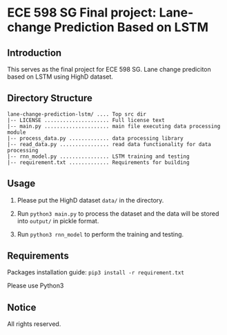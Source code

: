 ECE 598 SG Final project: Lane-change Prediction Based on LSTM
==============================================================

Introduction
------------
This serves as the final project for ECE 598 SG. Lane change prediciton based on LSTM using HighD dataset.

Directory Structure
-------------------
```
lane-change-prediction-lstm/ .... Top src dir
|-- LICENSE ..................... Full license text
|-- main.py ..................... main file executing data processing module
|-- process_data.py ............. data processing library
|-- read_data.py ................ read data functionality for data processing
|-- rnn_model.py ................ LSTM training and testing
|-- requirement.txt ............. Requirements for building
```

Usage
-----
1. Please put the HighD dataset ``data/`` in the directory.

2. Run ``python3 main.py`` to process the dataset and the data will be stored into ``output/`` in pickle format.

3. Run ``python3 rnn_model`` to perform the training and testing.


Requirements
------------
Packages installation guide: ``pip3 install -r requirement.txt``

Please use Python3

Notice
------
All rights reserved.